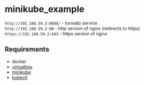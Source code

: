 # minikube_example
`http://192.168.59.3:8888/` - tornado service  
`http://192.168.59.2:80` - http version of nginx (redirects to https)  
`https://192.168.59.2:443`  - https version of nginx  
## Requirements
* docker 
* [virtualbox](https://www.virtualbox.org/wiki/Downloads)
* [minikube](https://minikube.sigs.k8s.io/docs/start/)
* [kubectl](https://kubernetes.io/docs/tasks/tools/install-kubectl-macos/)
